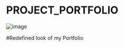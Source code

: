 # PROJECT_PORTFOLIO

![image](https://user-images.githubusercontent.com/93169524/177046560-4ad9a8bb-2579-4703-9830-5090a326a600.png)

#Redefined look of my Portfolio
